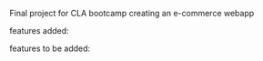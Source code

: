 Final project for CLA bootcamp
creating an e-commerce webapp

features added:

features to be added:
